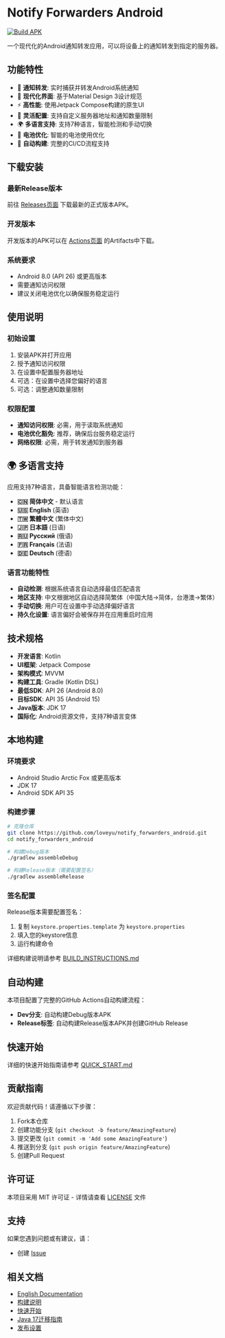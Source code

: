 # Notify Forwarders Android

[![Build APK](https://github.com/loveyu/notify_forwarders_android/actions/workflows/build.yml/badge.svg)](https://github.com/loveyu/notify_forwarders_android/actions/workflows/build.yml)

一个现代化的Android通知转发应用，可以将设备上的通知转发到指定的服务器。

## 功能特性

- 📱 **通知转发**: 实时捕获并转发Android系统通知
- 🎨 **现代化界面**: 基于Material Design 3设计规范
- ⚡ **高性能**: 使用Jetpack Compose构建的原生UI
- 🔧 **灵活配置**: 支持自定义服务器地址和通知数量限制
- 🌍 **多语言支持**: 支持7种语言，智能检测和手动切换
- 🔋 **电池优化**: 智能的电池使用优化
- 🚀 **自动构建**: 完整的CI/CD流程支持

## 下载安装

### 最新Release版本
前往 [Releases页面](https://github.com/loveyu/notify_forwarders_android/releases) 下载最新的正式版本APK。

### 开发版本
开发版本的APK可以在 [Actions页面](https://github.com/loveyu/notify_forwarders_android/actions) 的Artifacts中下载。

### 系统要求
- Android 8.0 (API 26) 或更高版本
- 需要通知访问权限
- 建议关闭电池优化以确保服务稳定运行

## 使用说明

### 初始设置
1. 安装APK并打开应用
2. 授予通知访问权限
3. 在设置中配置服务器地址
4. 可选：在设置中选择您偏好的语言
5. 可选：调整通知数量限制

### 权限配置
- **通知访问权限**: 必需，用于读取系统通知
- **电池优化豁免**: 推荐，确保后台服务稳定运行
- **网络权限**: 必需，用于转发通知到服务器

## 🌍 多语言支持

应用支持7种语言，具备智能语言检测功能：

- **🇨🇳 简体中文** - 默认语言
- **🇺🇸 English** (英语)
- **🇹🇼 繁體中文** (繁体中文)
- **🇯🇵 日本語** (日语)
- **🇷🇺 Русский** (俄语)
- **🇫🇷 Français** (法语)
- **🇩🇪 Deutsch** (德语)

### 语言功能特性
- **自动检测**: 根据系统语言自动选择最佳匹配语言
- **地区支持**: 中文根据地区自动选择简繁体（中国大陆→简体，台港澳→繁体）
- **手动切换**: 用户可在设置中手动选择偏好语言
- **持久化设置**: 语言偏好会被保存并在应用重启时应用

## 技术规格

- **开发语言**: Kotlin
- **UI框架**: Jetpack Compose
- **架构模式**: MVVM
- **构建工具**: Gradle (Kotlin DSL)
- **最低SDK**: API 26 (Android 8.0)
- **目标SDK**: API 35 (Android 15)
- **Java版本**: JDK 17
- **国际化**: Android资源文件，支持7种语言变体

## 本地构建

### 环境要求
- Android Studio Arctic Fox 或更高版本
- JDK 17
- Android SDK API 35

### 构建步骤
```bash
# 克隆仓库
git clone https://github.com/loveyu/notify_forwarders_android.git
cd notify_forwarders_android

# 构建Debug版本
./gradlew assembleDebug

# 构建Release版本（需要配置签名）
./gradlew assembleRelease
```

### 签名配置
Release版本需要配置签名：
1. 复制 `keystore.properties.template` 为 `keystore.properties`
2. 填入您的keystore信息
3. 运行构建命令

详细构建说明请参考 [BUILD_INSTRUCTIONS.md](BUILD_INSTRUCTIONS.md)

## 自动构建

本项目配置了完整的GitHub Actions自动构建流程：

- **Dev分支**: 自动构建Debug版本APK
- **Release标签**: 自动构建Release版本APK并创建GitHub Release

## 快速开始

详细的快速开始指南请参考 [QUICK_START.md](QUICK_START.md)

## 贡献指南

欢迎贡献代码！请遵循以下步骤：

1. Fork本仓库
2. 创建功能分支 (`git checkout -b feature/AmazingFeature`)
3. 提交更改 (`git commit -m 'Add some AmazingFeature'`)
4. 推送到分支 (`git push origin feature/AmazingFeature`)
5. 创建Pull Request

## 许可证

本项目采用 MIT 许可证 - 详情请查看 [LICENSE](LICENSE) 文件

## 支持

如果您遇到问题或有建议，请：
- 创建 [Issue](https://github.com/loveyu/notify_forwarders_android/issues)

## 相关文档

- [English Documentation](README.md)
- [构建说明](BUILD_INSTRUCTIONS.md)
- [快速开始](QUICK_START.md)
- [Java 17迁移指南](JAVA17_MIGRATION.md)
- [发布设置](RELEASE_SETUP.md)
